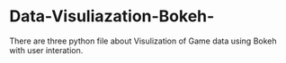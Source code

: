 # Data-Visuliazation-Bokeh-
There are three python file about Visulization of Game data using Bokeh with user interation.
